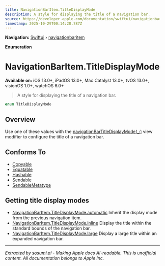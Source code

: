```yaml
---
title: NavigationBarItem.TitleDisplayMode
description: A style for displaying the title of a navigation bar.
source: https://developer.apple.com/documentation/swiftui/navigationbaritem/titledisplaymode
timestamp: 2025-10-29T00:14:20.787Z
---
```


**Navigation:** [Swiftui](/documentation/swiftui) › [navigationbaritem](/documentation/swiftui/navigationbaritem)

**Enumeration**

# NavigationBarItem.TitleDisplayMode

**Available on:** iOS 13.0+, iPadOS 13.0+, Mac Catalyst 13.0+, tvOS 13.0+, visionOS 1.0+, watchOS 6.0+

> A style for displaying the title of a navigation bar.

```swift
enum TitleDisplayMode
```

## Overview

Use one of these values with the [navigationBarTitleDisplayMode(_:)](/documentation/swiftui/view/navigationbartitledisplaymode(_:)) view modifier to configure the title of a navigation bar.

## Conforms To

- [Copyable](/documentation/Swift/Copyable)
- [Equatable](/documentation/Swift/Equatable)
- [Hashable](/documentation/Swift/Hashable)
- [Sendable](/documentation/Swift/Sendable)
- [SendableMetatype](/documentation/Swift/SendableMetatype)

## Getting title display modes

- [NavigationBarItem.TitleDisplayMode.automatic](/documentation/swiftui/navigationbaritem/titledisplaymode/automatic) Inherit the display mode from the previous navigation item.
- [NavigationBarItem.TitleDisplayMode.inline](/documentation/swiftui/navigationbaritem/titledisplaymode/inline) Display the title within the standard bounds of the navigation bar.
- [NavigationBarItem.TitleDisplayMode.large](/documentation/swiftui/navigationbaritem/titledisplaymode/large) Display a large title within an expanded navigation bar.

---

*Extracted by [sosumi.ai](https://sosumi.ai) - Making Apple docs AI-readable.*
*This is unofficial content. All documentation belongs to Apple Inc.*
